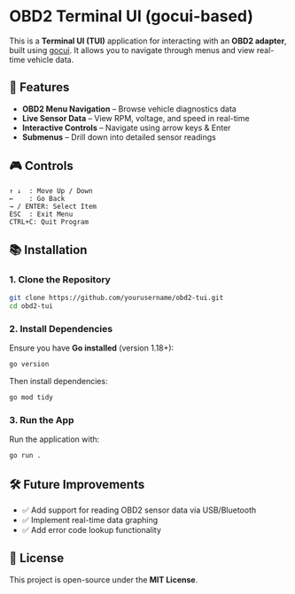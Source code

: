 # OBD2 Terminal UI (gocui-based)

This is a **Terminal UI (TUI)** application for interacting with an **OBD2 adapter**, built using [gocui](https://github.com/jroimartin/gocui). It allows you to navigate through menus and view real-time vehicle data.

## 🚀 Features

- **OBD2 Menu Navigation** – Browse vehicle diagnostics data
- **Live Sensor Data** – View RPM, voltage, and speed in real-time
- **Interactive Controls** – Navigate using arrow keys & Enter
- **Submenus** – Drill down into detailed sensor readings

## 🎮 Controls

```
↑ ↓  : Move Up / Down
←    : Go Back
→ / ENTER: Select Item
ESC  : Exit Menu
CTRL+C: Quit Program
```

## 📚 Installation

### 1. Clone the Repository

```sh
git clone https://github.com/yourusername/obd2-tui.git
cd obd2-tui
```

### 2. Install Dependencies

Ensure you have **Go installed** (version 1.18+):

```sh
go version
```

Then install dependencies:

```sh
go mod tidy
```

### 3. Run the App

Run the application with:

```sh
go run .
```

## 🛠 Future Improvements

- ✅ Add support for reading OBD2 sensor data via USB/Bluetooth
- ✅ Implement real-time data graphing
- ✅ Add error code lookup functionality

## 🐝 License

This project is open-source under the **MIT License**.
